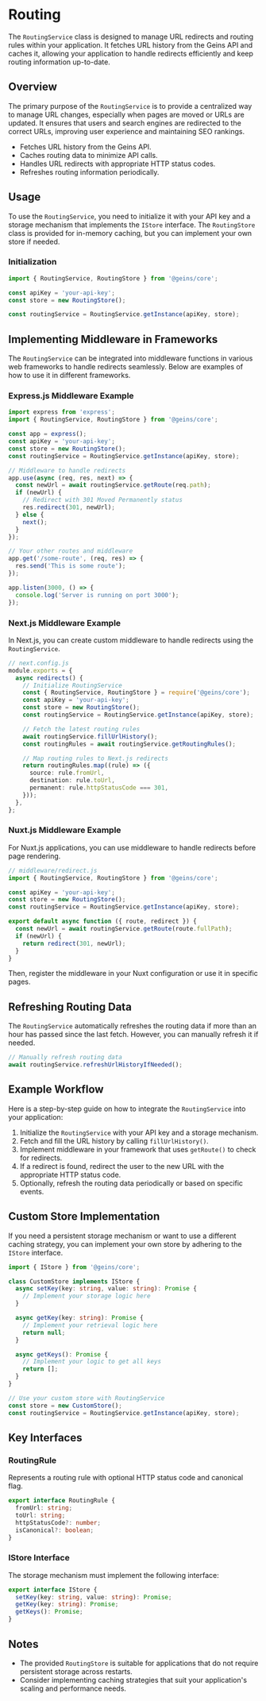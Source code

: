 # Routing

The `RoutingService` class is designed to manage URL redirects and routing rules within your application. It fetches URL history from the Geins API and caches it, allowing your application to handle redirects efficiently and keep routing information up-to-date.

## Overview

The primary purpose of the `RoutingService` is to provide a centralized way to manage URL changes, especially when pages are moved or URLs are updated. It ensures that users and search engines are redirected to the correct URLs, improving user experience and maintaining SEO rankings.

- Fetches URL history from the Geins API.
- Caches routing data to minimize API calls.
- Handles URL redirects with appropriate HTTP status codes.
- Refreshes routing information periodically.

## Usage

To use the `RoutingService`, you need to initialize it with your API key and a storage mechanism that implements the `IStore` interface. The `RoutingStore` class is provided for in-memory caching, but you can implement your own store if needed.

### Initialization

```typescript
import { RoutingService, RoutingStore } from '@geins/core';

const apiKey = 'your-api-key';
const store = new RoutingStore();

const routingService = RoutingService.getInstance(apiKey, store);
```

## Implementing Middleware in Frameworks

The `RoutingService` can be integrated into middleware functions in various web frameworks to handle redirects seamlessly. Below are examples of how to use it in different frameworks.

### Express.js Middleware Example

```typescript
import express from 'express';
import { RoutingService, RoutingStore } from '@geins/core';

const app = express();
const apiKey = 'your-api-key';
const store = new RoutingStore();
const routingService = RoutingService.getInstance(apiKey, store);

// Middleware to handle redirects
app.use(async (req, res, next) => {
  const newUrl = await routingService.getRoute(req.path);
  if (newUrl) {
    // Redirect with 301 Moved Permanently status
    res.redirect(301, newUrl);
  } else {
    next();
  }
});

// Your other routes and middleware
app.get('/some-route', (req, res) => {
  res.send('This is some route');
});

app.listen(3000, () => {
  console.log('Server is running on port 3000');
});
```

### Next.js Middleware Example

In Next.js, you can create custom middleware to handle redirects using the `RoutingService`.

```typescript
// next.config.js
module.exports = {
  async redirects() {
    // Initialize RoutingService
    const { RoutingService, RoutingStore } = require('@geins/core');
    const apiKey = 'your-api-key';
    const store = new RoutingStore();
    const routingService = RoutingService.getInstance(apiKey, store);

    // Fetch the latest routing rules
    await routingService.fillUrlHistory();
    const routingRules = await routingService.getRoutingRules();

    // Map routing rules to Next.js redirects
    return routingRules.map((rule) => ({
      source: rule.fromUrl,
      destination: rule.toUrl,
      permanent: rule.httpStatusCode === 301,
    }));
  },
};
```

### Nuxt.js Middleware Example

For Nuxt.js applications, you can use middleware to handle redirects before page rendering.

```typescript
// middleware/redirect.js
import { RoutingService, RoutingStore } from '@geins/core';

const apiKey = 'your-api-key';
const store = new RoutingStore();
const routingService = RoutingService.getInstance(apiKey, store);

export default async function ({ route, redirect }) {
  const newUrl = await routingService.getRoute(route.fullPath);
  if (newUrl) {
    return redirect(301, newUrl);
  }
}
```

Then, register the middleware in your Nuxt configuration or use it in specific pages.

## Refreshing Routing Data

The `RoutingService` automatically refreshes the routing data if more than an hour has passed since the last fetch. However, you can manually refresh it if needed.

```typescript
// Manually refresh routing data
await routingService.refreshUrlHistoryIfNeeded();
```

## Example Workflow

Here is a step-by-step guide on how to integrate the `RoutingService` into your application:

1.  Initialize the `RoutingService` with your API key and a storage mechanism.
2.  Fetch and fill the URL history by calling `fillUrlHistory()`.
3.  Implement middleware in your framework that uses `getRoute()` to check for redirects.
4.  If a redirect is found, redirect the user to the new URL with the appropriate HTTP status code.
5.  Optionally, refresh the routing data periodically or based on specific events.

## Custom Store Implementation

If you need a persistent storage mechanism or want to use a different caching strategy, you can implement your own store by adhering to the `IStore` interface.

```typescript
import { IStore } from '@geins/core';

class CustomStore implements IStore {
  async setKey(key: string, value: string): Promise {
    // Implement your storage logic here
  }

  async getKey(key: string): Promise {
    // Implement your retrieval logic here
    return null;
  }

  async getKeys(): Promise {
    // Implement your logic to get all keys
    return [];
  }
}

// Use your custom store with RoutingService
const store = new CustomStore();
const routingService = RoutingService.getInstance(apiKey, store);
```

## Key Interfaces

### RoutingRule

Represents a routing rule with optional HTTP status code and canonical flag.

```typescript
export interface RoutingRule {
  fromUrl: string;
  toUrl: string;
  httpStatusCode?: number;
  isCanonical?: boolean;
}
```

### IStore Interface

The storage mechanism must implement the following interface:

```typescript
export interface IStore {
  setKey(key: string, value: string): Promise;
  getKey(key: string): Promise;
  getKeys(): Promise;
}
```

## Notes

- The provided `RoutingStore` is suitable for applications that do not require persistent storage across restarts.
- Consider implementing caching strategies that suit your application's scaling and performance needs.
